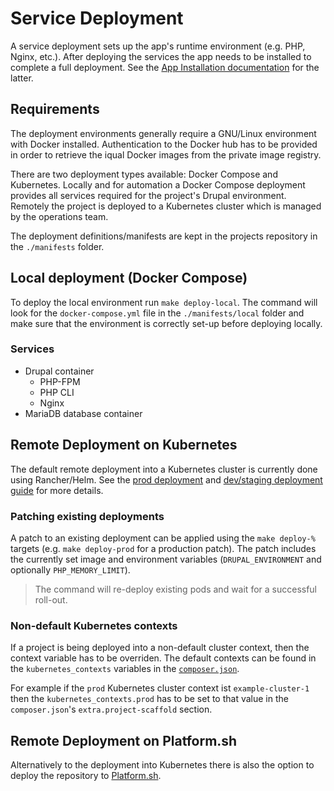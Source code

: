 # Service Deployment

A service deployment sets up the app's runtime environment (e.g. PHP, Nginx, etc.). After deploying the services the app needs to be installed to complete a full deployment. See the [App Installation documentation](./installation.md) for the latter.

## Requirements

The deployment environments generally require a GNU/Linux environment with Docker installed. Authentication to the Docker hub has to be provided in order to retrieve the iqual Docker images from the private image registry.

There are two deployment types available: Docker Compose and Kubernetes. Locally and for automation a Docker Compose deployment provides all services required for the project's Drupal environment. Remotely the project is deployed to a Kubernetes cluster which is managed by the operations team.

The deployment definitions/manifests are kept in the projects repository in the `./manifests` folder.

## Local deployment (Docker Compose)

To deploy the local environment run `make deploy-local`. The command will look for the `docker-compose.yml` file in the `./manifests/local` folder and make sure that the environment is correctly set-up before deploying locally.

### Services

* Drupal container
    * PHP-FPM
    * PHP CLI
    * Nginx
* MariaDB database container

## Remote Deployment on Kubernetes

The default remote deployment into a Kubernetes cluster is currently done using Rancher/Helm. See the [prod deployment](https://support-iqual.atlassian.net/wiki/spaces/ID/pages/1864073238/Prod-Instance+Rancher) and [dev/staging deployment guide](https://support-iqual.atlassian.net/wiki/spaces/ID/pages/1863942165/Dev-Instance+Staging+Rancher) for more details.

### Patching existing deployments

A patch to an existing deployment can be applied using the `make deploy-%` targets (e.g. `make deploy-prod` for a production patch). The patch includes the currently set image and environment variables (`DRUPAL_ENVIRONMENT` and optionally `PHP_MEMORY_LIMIT`).

> The command will re-deploy existing pods and wait for a successful roll-out.

### Non-default Kubernetes contexts

If a project is being deployed into a non-default cluster context, then the context variable has to be overriden. The default contexts can be found in the `kubernetes_contexts` variables in the [`composer.json`](../composer.json).

For example if the `prod` Kubernetes cluster context ist `example-cluster-1` then the `kubernetes_contexts.prod` has to be set to that value in the `composer.json`'s `extra.project-scaffold` section.

## Remote Deployment on Platform.sh

Alternatively to the deployment into Kubernetes there is also the option to deploy the repository to [Platform.sh](https://platform.sh/).